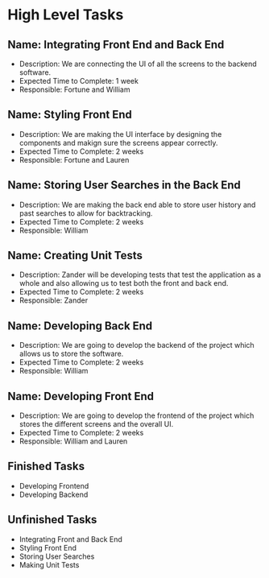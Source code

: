 # High Level Tasks

## Name: Integrating Front End and Back End
- Description: We are connecting the UI of all the screens to the backend software.
- Expected Time to Complete: 1 week
- Responsible: Fortune and William

## Name: Styling Front End
- Description: We are making the UI interface by designing the components and makign sure the screens appear correctly.
- Expected Time to Complete: 2 weeks
- Responsible: Fortune and Lauren

## Name: Storing User Searches in the Back End
- Description: We are making the back end able to store user history and past searches to allow for backtracking. 
- Expected Time to Complete: 2 weeks
- Responsible: William

## Name: Creating Unit Tests
- Description: Zander will be developing tests that test the application as a whole and also allowing us to test both the front and back end. 
- Expected Time to Complete: 2 weeks
- Responsible: Zander

## Name: Developing Back End
- Description: We are going to develop the backend of the project which allows us to store the software. 
- Expected Time to Complete: 2 weeks
- Responsible: William

## Name: Developing Front End
- Description: We are going to develop the frontend of the project which stores the different screens and the overall UI. 
- Expected Time to Complete: 2 weeks
- Responsible: William and Lauren


## Finished Tasks
- Developing Frontend
- Developing Backend

## Unfinished Tasks
- Integrating Front and Back End
- Styling Front End
- Storing User Searches
- Making Unit Tests

